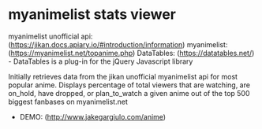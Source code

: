 # myanimelist stats viewer

myanimelist unofficial api: 
  (https://jikan.docs.apiary.io/#introduction/information)
myanimelist: 
  (https://myanimelist.net/topanime.php)
DataTables: 
  (https://datatables.net/) - 
    DataTables is a plug-in for the jQuery Javascript library

Initially retrieves data from the jikan unofficial myanimelist api for most popular anime. 
Displays percentage of total viewers that are watching, are on_hold, have dropped, or plan_to_watch a given anime out of the top 500 biggest fanbases on myanimelist.net


* DEMO: (http://www.jakegargiulo.com/anime)
